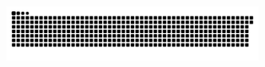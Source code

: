 <picture>
  <source media="(prefers-color-scheme: dark)" srcset="https://raw.githubusercontent.com/MarineHakobyan/MarineHakobyan/78edd23b368e2331c490a9d609a53ec59b973788/github-contribution-grid-snake-dark.svg" />
  <source media="(prefers-color-scheme: light)" srcset="https://raw.githubusercontent.com/MarineHakobyan/MarineHakobyan/78edd23b368e2331c490a9d609a53ec59b973788/github-contribution-grid-snake.svg" />
  <img alt="github-snake" src="https://raw.githubusercontent.com/MarineHakobyan/MarineHakobyan/78edd23b368e2331c490a9d609a53ec59b973788/github-contribution-grid-snake-dark.svg" />
</picture>
